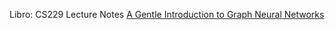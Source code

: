 Libro: CS229 Lecture Notes
[A Gentle Introduction to Graph Neural Networks](https://distill.pub/2021/gnn-intro/)


